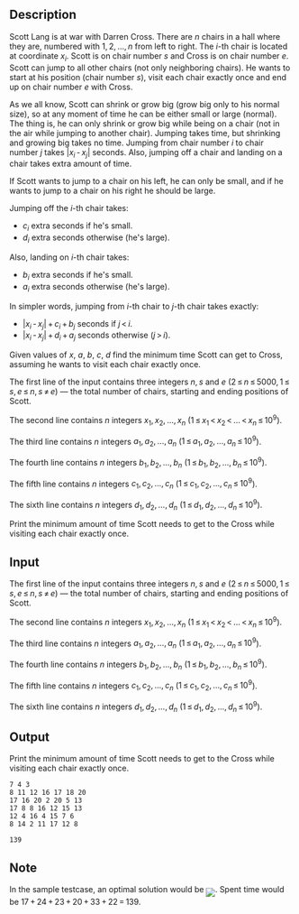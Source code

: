 ## Description

<div><p>Scott Lang is at war with Darren Cross. There are <span class="tex-span"><i>n</i></span> chairs in a hall where they are, numbered with <span class="tex-span">1, 2, ..., <i>n</i></span> from left to right. The <span class="tex-span"><i>i</i></span>-th chair is located at coordinate <span class="tex-span"><i>x</i><sub class="lower-index"><i>i</i></sub></span>. Scott is on chair number <span class="tex-span"><i>s</i></span> and Cross is on chair number <span class="tex-span"><i>e</i></span>. Scott can jump to all other chairs (not only neighboring chairs). He wants to start at his position (chair number <span class="tex-span"><i>s</i></span>), visit each chair <span class="tex-font-style-bf">exactly once</span> and end up on chair number <span class="tex-span"><i>e</i></span> with Cross. </p><p>As we all know, Scott can shrink or grow big (grow big only to his normal size), so at any moment of time he can be either small or large (normal). The thing is, he can only shrink or grow big while being on a chair (not in the air while jumping to another chair). Jumping takes time, but shrinking and growing big takes no time. Jumping from chair number <span class="tex-span"><i>i</i></span> to chair number <span class="tex-span"><i>j</i></span> takes <span class="tex-span">|<i>x</i><sub class="lower-index"><i>i</i></sub> - <i>x</i><sub class="lower-index"><i>j</i></sub>|</span> seconds. Also, jumping off a chair and landing on a chair takes extra amount of time. </p><p>If Scott wants to jump to a chair on his left, he can only be small, and if he wants to jump to a chair on his right he should be large.</p><p>Jumping off the <span class="tex-span"><i>i</i></span>-th chair takes:</p><ul> <li> <span class="tex-span"><i>c</i><sub class="lower-index"><i>i</i></sub></span> extra seconds if he's small. </li><li> <span class="tex-span"><i>d</i><sub class="lower-index"><i>i</i></sub></span> extra seconds otherwise (he's large). </li></ul><p>Also, landing on <span class="tex-span"><i>i</i></span>-th chair takes:</p><ul> <li> <span class="tex-span"><i>b</i><sub class="lower-index"><i>i</i></sub></span> extra seconds if he's small. </li><li> <span class="tex-span"><i>a</i><sub class="lower-index"><i>i</i></sub></span> extra seconds otherwise (he's large). </li></ul><p>In simpler words, jumping from <span class="tex-span"><i>i</i></span>-th chair to <span class="tex-span"><i>j</i></span>-th chair takes exactly:</p><ul> <li> <span class="tex-span">|<i>x</i><sub class="lower-index"><i>i</i></sub> - <i>x</i><sub class="lower-index"><i>j</i></sub>| + <i>c</i><sub class="lower-index"><i>i</i></sub> + <i>b</i><sub class="lower-index"><i>j</i></sub></span> seconds if <span class="tex-span"><i>j</i> &lt; <i>i</i></span>. </li><li> <span class="tex-span">|<i>x</i><sub class="lower-index"><i>i</i></sub> - <i>x</i><sub class="lower-index"><i>j</i></sub>| + <i>d</i><sub class="lower-index"><i>i</i></sub> + <i>a</i><sub class="lower-index"><i>j</i></sub></span> seconds otherwise (<span class="tex-span"><i>j</i> &gt; <i>i</i></span>). </li></ul><p>Given values of <span class="tex-span"><i>x</i></span>, <span class="tex-span"><i>a</i></span>, <span class="tex-span"><i>b</i></span>, <span class="tex-span"><i>c</i></span>, <span class="tex-span"><i>d</i></span> find the minimum time Scott can get to Cross, assuming he wants to visit each chair exactly once.</p></div><div class="input-specification"><p>The first line of the input contains three integers <span class="tex-span"><i>n</i>, <i>s</i></span> and <span class="tex-span"><i>e</i></span> (<span class="tex-span">2 ≤ <i>n</i> ≤ 5000, 1 ≤ <i>s</i>, <i>e</i> ≤ <i>n</i>, <i>s</i> ≠ <i>e</i></span>)&nbsp;— the total number of chairs, starting and ending positions of Scott.</p><p>The second line contains <span class="tex-span"><i>n</i></span> integers <span class="tex-span"><i>x</i><sub class="lower-index">1</sub>, <i>x</i><sub class="lower-index">2</sub>, ..., <i>x</i><sub class="lower-index"><i>n</i></sub></span> (<span class="tex-span">1 ≤ <i>x</i><sub class="lower-index">1</sub> &lt; <i>x</i><sub class="lower-index">2</sub> &lt; ... &lt; <i>x</i><sub class="lower-index"><i>n</i></sub> ≤ 10<sup class="upper-index">9</sup></span>).</p><p>The third line contains <span class="tex-span"><i>n</i></span> integers <span class="tex-span"><i>a</i><sub class="lower-index">1</sub>, <i>a</i><sub class="lower-index">2</sub>, ..., <i>a</i><sub class="lower-index"><i>n</i></sub></span> (<span class="tex-span">1 ≤ <i>a</i><sub class="lower-index">1</sub>, <i>a</i><sub class="lower-index">2</sub>, ..., <i>a</i><sub class="lower-index"><i>n</i></sub> ≤ 10<sup class="upper-index">9</sup></span>).</p><p>The fourth line contains <span class="tex-span"><i>n</i></span> integers <span class="tex-span"><i>b</i><sub class="lower-index">1</sub>, <i>b</i><sub class="lower-index">2</sub>, ..., <i>b</i><sub class="lower-index"><i>n</i></sub></span> (<span class="tex-span">1 ≤ <i>b</i><sub class="lower-index">1</sub>, <i>b</i><sub class="lower-index">2</sub>, ..., <i>b</i><sub class="lower-index"><i>n</i></sub> ≤ 10<sup class="upper-index">9</sup></span>).</p><p>The fifth line contains <span class="tex-span"><i>n</i></span> integers <span class="tex-span"><i>c</i><sub class="lower-index">1</sub>, <i>c</i><sub class="lower-index">2</sub>, ..., <i>c</i><sub class="lower-index"><i>n</i></sub></span> (<span class="tex-span">1 ≤ <i>c</i><sub class="lower-index">1</sub>, <i>c</i><sub class="lower-index">2</sub>, ..., <i>c</i><sub class="lower-index"><i>n</i></sub> ≤ 10<sup class="upper-index">9</sup></span>).</p><p>The sixth line contains <span class="tex-span"><i>n</i></span> integers <span class="tex-span"><i>d</i><sub class="lower-index">1</sub>, <i>d</i><sub class="lower-index">2</sub>, ..., <i>d</i><sub class="lower-index"><i>n</i></sub></span> (<span class="tex-span">1 ≤ <i>d</i><sub class="lower-index">1</sub>, <i>d</i><sub class="lower-index">2</sub>, ..., <i>d</i><sub class="lower-index"><i>n</i></sub> ≤ 10<sup class="upper-index">9</sup></span>).</p></div><div class="output-specification"><p>Print the minimum amount of time Scott needs to get to the Cross while visiting each chair exactly once.</p></div>

## Input

<p>The first line of the input contains three integers <span class="tex-span"><i>n</i>, <i>s</i></span> and <span class="tex-span"><i>e</i></span> (<span class="tex-span">2 ≤ <i>n</i> ≤ 5000, 1 ≤ <i>s</i>, <i>e</i> ≤ <i>n</i>, <i>s</i> ≠ <i>e</i></span>)&nbsp;— the total number of chairs, starting and ending positions of Scott.</p><p>The second line contains <span class="tex-span"><i>n</i></span> integers <span class="tex-span"><i>x</i><sub class="lower-index">1</sub>, <i>x</i><sub class="lower-index">2</sub>, ..., <i>x</i><sub class="lower-index"><i>n</i></sub></span> (<span class="tex-span">1 ≤ <i>x</i><sub class="lower-index">1</sub> &lt; <i>x</i><sub class="lower-index">2</sub> &lt; ... &lt; <i>x</i><sub class="lower-index"><i>n</i></sub> ≤ 10<sup class="upper-index">9</sup></span>).</p><p>The third line contains <span class="tex-span"><i>n</i></span> integers <span class="tex-span"><i>a</i><sub class="lower-index">1</sub>, <i>a</i><sub class="lower-index">2</sub>, ..., <i>a</i><sub class="lower-index"><i>n</i></sub></span> (<span class="tex-span">1 ≤ <i>a</i><sub class="lower-index">1</sub>, <i>a</i><sub class="lower-index">2</sub>, ..., <i>a</i><sub class="lower-index"><i>n</i></sub> ≤ 10<sup class="upper-index">9</sup></span>).</p><p>The fourth line contains <span class="tex-span"><i>n</i></span> integers <span class="tex-span"><i>b</i><sub class="lower-index">1</sub>, <i>b</i><sub class="lower-index">2</sub>, ..., <i>b</i><sub class="lower-index"><i>n</i></sub></span> (<span class="tex-span">1 ≤ <i>b</i><sub class="lower-index">1</sub>, <i>b</i><sub class="lower-index">2</sub>, ..., <i>b</i><sub class="lower-index"><i>n</i></sub> ≤ 10<sup class="upper-index">9</sup></span>).</p><p>The fifth line contains <span class="tex-span"><i>n</i></span> integers <span class="tex-span"><i>c</i><sub class="lower-index">1</sub>, <i>c</i><sub class="lower-index">2</sub>, ..., <i>c</i><sub class="lower-index"><i>n</i></sub></span> (<span class="tex-span">1 ≤ <i>c</i><sub class="lower-index">1</sub>, <i>c</i><sub class="lower-index">2</sub>, ..., <i>c</i><sub class="lower-index"><i>n</i></sub> ≤ 10<sup class="upper-index">9</sup></span>).</p><p>The sixth line contains <span class="tex-span"><i>n</i></span> integers <span class="tex-span"><i>d</i><sub class="lower-index">1</sub>, <i>d</i><sub class="lower-index">2</sub>, ..., <i>d</i><sub class="lower-index"><i>n</i></sub></span> (<span class="tex-span">1 ≤ <i>d</i><sub class="lower-index">1</sub>, <i>d</i><sub class="lower-index">2</sub>, ..., <i>d</i><sub class="lower-index"><i>n</i></sub> ≤ 10<sup class="upper-index">9</sup></span>).</p>

## Output

<p>Print the minimum amount of time Scott needs to get to the Cross while visiting each chair exactly once.</p>





```input1
7 4 3
8 11 12 16 17 18 20
17 16 20 2 20 5 13
17 8 8 16 12 15 13
12 4 16 4 15 7 6
8 14 2 11 17 12 8

```




```output1
139

```



## Note

<p>In the sample testcase, an optimal solution would be <img align="middle" class="tex-formula" src="file://kOCEdQWu.png" style="max-width: 100.0%;max-height: 100.0%;">. Spent time would be <span class="tex-span">17 + 24 + 23 + 20 + 33 + 22 = 139</span>.</p>
